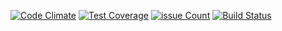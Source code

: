 [![Code Climate](https://codeclimate.com/github/bonzofenix/slack-alvid/badges/gpa.svg)](https://codeclimate.com/github/bonzofenix/slack-alvid)
[![Test Coverage](https://codeclimate.com/github/bonzofenix/slack-alvid/badges/coverage.svg)](https://codeclimate.com/github/bonzofenix/slack-alvid/coverage)
[![issue Count](https://codeclimate.com/github/bonzofenix/slack-alvid/badges/issue_count.svg)](https://codeclimate.com/github/bonzofenix/slack-alvid)
[![Build Status](https://travis-ci.org/bonzofenix/slack-alvid.svg)](https://travis-ci.org/bonzofenix/slack-alvid)
